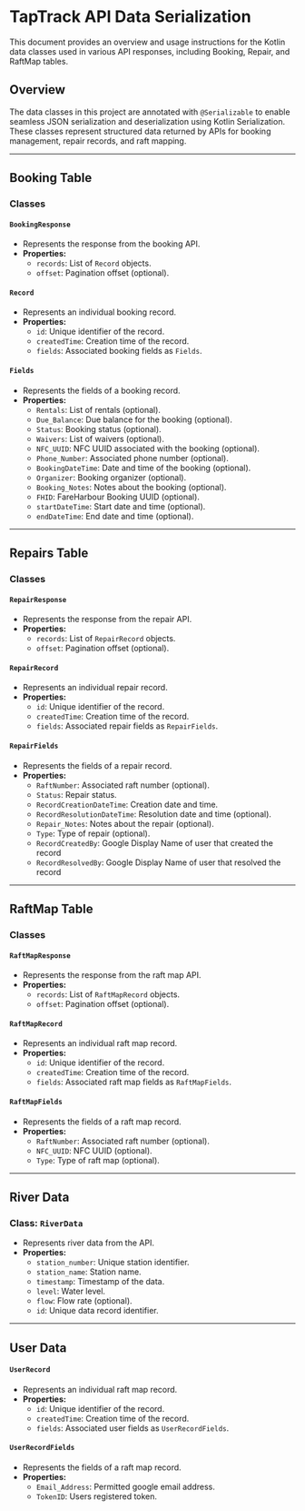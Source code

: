 # TapTrack API Data Serialization

This document provides an overview and usage instructions for the Kotlin data classes used in various API responses, including Booking, Repair, and RaftMap tables.

## Overview

The data classes in this project are annotated with `@Serializable` to enable seamless JSON serialization and deserialization using Kotlin Serialization. These classes represent structured data returned by APIs for booking management, repair records, and raft mapping.

---

## Booking Table

### Classes

#### `BookingResponse`

- Represents the response from the booking API.
- **Properties:**
  - `records`: List of `Record` objects.
  - `offset`: Pagination offset (optional).

#### `Record`

- Represents an individual booking record.
- **Properties:**
  - `id`: Unique identifier of the record.
  - `createdTime`: Creation time of the record.
  - `fields`: Associated booking fields as `Fields`.

#### `Fields`

- Represents the fields of a booking record.
- **Properties:**
  - `Rentals`: List of rentals (optional).
  - `Due_Balance`: Due balance for the booking (optional).
  - `Status`: Booking status (optional).
  - `Waivers`: List of waivers (optional).
  - `NFC_UUID`: NFC UUID associated with the booking (optional).
  - `Phone_Number`: Associated phone number (optional).
  - `BookingDateTime`: Date and time of the booking (optional).
  - `Organizer`: Booking organizer (optional).
  - `Booking_Notes`: Notes about the booking (optional).
  - `FHID`: FareHarbour Booking UUID (optional).
  - `startDateTime`: Start date and time (optional).
  - `endDateTime`: End date and time (optional).

---

## Repairs Table

### Classes

#### `RepairResponse`

- Represents the response from the repair API.
- **Properties:**
  - `records`: List of `RepairRecord` objects.
  - `offset`: Pagination offset (optional).

#### `RepairRecord`

- Represents an individual repair record.
- **Properties:**
  - `id`: Unique identifier of the record.
  - `createdTime`: Creation time of the record.
  - `fields`: Associated repair fields as `RepairFields`.

#### `RepairFields`

- Represents the fields of a repair record.
- **Properties:**
  - `RaftNumber`: Associated raft number (optional).
  - `Status`: Repair status.
  - `RecordCreationDateTime`: Creation date and time.
  - `RecordResolutionDateTime`: Resolution date and time (optional).
  - `Repair_Notes`: Notes about the repair (optional).
  - `Type`: Type of repair (optional).
  - `RecordCreatedBy`: Google Display Name of user that created the record
  - `RecordResolvedBy`: Google Display Name of user that resolved the record
---

## RaftMap Table

### Classes

#### `RaftMapResponse`

- Represents the response from the raft map API.
- **Properties:**
  - `records`: List of `RaftMapRecord` objects.
  - `offset`: Pagination offset (optional).

#### `RaftMapRecord`

- Represents an individual raft map record.
- **Properties:**
  - `id`: Unique identifier of the record.
  - `createdTime`: Creation time of the record.
  - `fields`: Associated raft map fields as `RaftMapFields`.

#### `RaftMapFields`

- Represents the fields of a raft map record.
- **Properties:**
  - `RaftNumber`: Associated raft number (optional).
  - `NFC_UUID`: NFC UUID (optional).
  - `Type`: Type of raft map (optional).

---

## River Data

### Class: `RiverData`

- Represents river data from the API.
- **Properties:**
  - `station_number`: Unique station identifier.
  - `station_name`: Station name.
  - `timestamp`: Timestamp of the data.
  - `level`: Water level.
  - `flow`: Flow rate (optional).
  - `id`: Unique data record identifier.

---

## User Data

#### `UserRecord`

- Represents an individual raft map record.
- **Properties:**
  - `id`: Unique identifier of the record.
  - `createdTime`: Creation time of the record.
  - `fields`: Associated user fields as `UserRecordFields`.

#### `UserRecordFields`

- Represents the fields of a raft map record.
- **Properties:**
  - `Email_Address`: Permitted google email address.
  - `TokenID`: Users registered token.